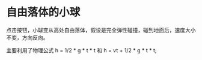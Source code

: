 # 自由落体的小球

点击按钮，小球变从高处自由落体，假设是完全弹性碰撞，碰到地面后，速度大小不变，方向反向。

主要利用了物理公式 h = 1/2 * g * t * t 和 h = vt + 1/2 * g * t * t;
